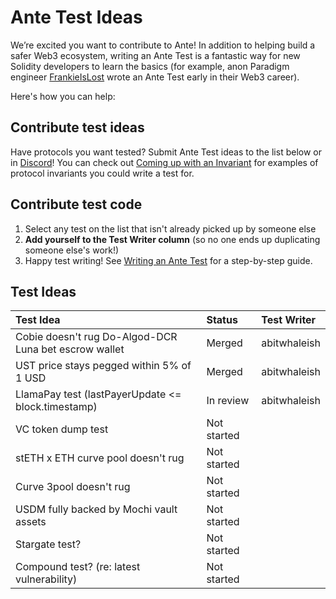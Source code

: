 # Ante Test Ideas

We’re excited you want to contribute to Ante! In addition to helping build a safer Web3 ecosystem, writing an Ante Test is a fantastic way for new Solidity developers to learn the basics (for example, anon Paradigm engineer [FrankieIsLost](https://github.com/FrankieIsLost) wrote an Ante Test early in their Web3 career).

Here's how you can help:

## Contribute test ideas
Have protocols you want tested? Submit Ante Test ideas to the list below or in [Discord](https://discord.gg/ante)! You can check out [Coming up with an Invariant](https://docs.ante.finance/antev05/for-devs/writing-an-ante-test/invariant-ideas) for examples of protocol invariants you could write a test for.

## Contribute test code
1. Select any test on the list that isn't already picked up by someone else
2. **Add yourself to the Test Writer column** (so no one ends up duplicating someone else's work!)
3. Happy test writing! See [Writing an Ante Test](https://docs.ante.finance/antev05/for-devs/writing-an-ante-test) for a step-by-step guide.

## Test Ideas

| Test Idea                                             | Status      | Test Writer  |
| :---------------------------------------------------- | :---------- | :----------- |
| Cobie doesn't rug Do-Algod-DCR Luna bet escrow wallet | Merged      | abitwhaleish |
| UST price stays pegged within 5% of 1 USD             | Merged      | abitwhaleish |
| LlamaPay test (lastPayerUpdate <= block.timestamp)    | In review   | abitwhaleish |
| VC token dump test                                    | Not started |              |
| stETH x ETH curve pool doesn't rug                    | Not started |              |
| Curve 3pool doesn't rug                               | Not started |              |
| USDM fully backed by Mochi vault assets               | Not started |              |
| Stargate test?                                        | Not started |              |
| Compound test? (re: latest vulnerability)             | Not started |              |
